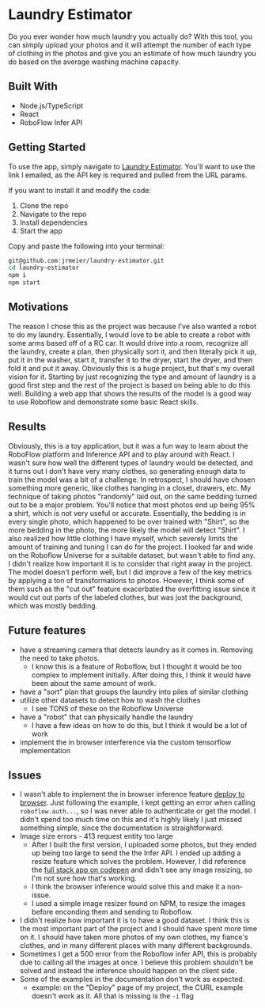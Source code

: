 # Laundry Estimator

Do you ever wonder how much laundry you actually do? With this tool, you can simply upload your photos and it will attempt the number of each type of clothing in the photos and give you an estimate of how much laundry you do based on the average washing machine capacity.

## Built With

* Node.js/TypeScript
* React
* RoboFlow Infer API

## Getting Started

To use the app, simply navigate to [Laundry Estimator](https://jrmeier.github.io/laundry-estimator). You'll want to use the link I emailed, as the API key is required and pulled from the URL params.

If you want to install it and modify the code:

1. Clone the repo
2. Navigate to the repo
3. Install dependencies
4. Start the app

Copy and paste the following into your terminal:

```sh
git@github.com:jrmeier/laundry-estimator.git
cd laundry-estimator
npm i
npm start
```

## Motivations

The reason I chose this as the project was because I've also wanted a robot to do my laundry. Essentially, I would love to be able to create a robot with some arms based off of a RC car. It would drive into a room, recognize all the laundry, create a plan, then physically sort it, and then literally pick it up, put it in the washer, start it, transfer it to the dryer, start the dryer, and then fold it and put it away. Obviously this is a huge project, but that's my overall vision for it. Starting by just recognizing the type and amount of laundry is a good first step and the rest of the project is based on being able to do this well. Building a web app that shows the results of the model is a good way to use Roboflow and demonstrate some basic React skills.

## Results

Obviously, this is a toy application, but it was a fun way to learn about the RoboFlow platform and Inference API and to play around with React. I wasn't sure how well the different types of laundry would be detected, and it turns out I don't have very many clothes, so generating enough data to train the model was a bit of a challenge. In retrospect, I should have chosen something more generic, like clothes hanging in a closet, drawers, etc. My technique of taking photos "randomly" laid out, on the same bedding turned out to be a major problem. You'll notice that most photos end up being 95% a shirt, which is not very useful or accurate. Essentially, the bedding is in every single photo, which happened to be over trained with "Shirt", so the more bedding in the photo, the more likely the model will detect "Shirt". I also realized how little clothing I have myself, which severely limits the amount of training and tuning I can do for the project. I looked far and wide on the Roboflow Universe for a suitable dataset, but wasn't able to find any. I didn't realize how important it is to consider that right away in the project. The model doesn't perform well, but I did improve a few of the key metrics by applying a ton of transformations to photos. However, I think some of them such as the "cut out" feature exacerbated the overfitting issue since it would cut out parts of the labeled clothes, but was just the background, which was mostly bedding.

## Future features

* have a streaming camera that detects laundry as it comes in. Removing the need to take photos.
  * I know this is a feature of Roboflow, but I thought it would be too complex to implement initially. After doing this, I think it would have been about the same amount of work.
* have a "sort" plan that groups the laundry into piles of similar clothing
* utilize other datasets to detect how to wash the clothes
  * I see TONS of these on the Roboflow Universe
* have a "robot" that can physically handle the laundry
  * I have a few ideas on how to do this, but I think it would be a lot of work
* implement the in browser interference via the custom tensorflow implementation

## Issues

* I wasn't able to implement the in browser inference feature [deploy to browser](https://docs.roboflow.com/deploy/web-browser). Just following the example, I kept getting an error when calling `roboflow.auth...`, so I was never able to authenticate or get the model. I didn't spend too much time on this and it's highly likely I just missed something simple, since the documentation is straightforward.
* Image size errors - 413 request entity too large
  * After I built the first version, I uploaded some photos, but they ended up being too large to send the the Infer API. I ended up adding a resize feature which solves the problem. However, I did reference the [full stack app on codepen](https://codepen.io/roboflow/pen/VwaKXdM) and didn't see any image resizing, so I'm not sure how that's working.
  * I think the browser inference would solve this and make it a non-issue.
  * I used a simple image resizer found on NPM, to resize the images before enconding them and sending to Roboflow.
* I didn't realize how important it is to have a good dataset. I think this is the most important part of the project and I should have spent more time on it. I should have taken more photos of my own clothes, my fiance's clothes, and in many different places with many different backgrounds.
* Sometimes I get a 500 error from the Roboflow infer API, this is probably due to calling all the images at once. I believe this problem shouldn't be solved and instead the inference should happen on the client side.
* Some of the examples in the documentation don't work as expected.
  * example: on the "Deploy" page of my project, the CURL example doesn't work as it. All that is missing is the `-i` flag
